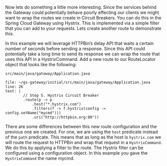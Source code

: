 Now lets do something a little more interesting. Since the services behind the Gateway could potentially behave poorly effecting our clients we might want to wrap the routes we create in Circuit Breakers. You can do this in the Spring Cloud Gateway using Hystrix. This is implemented via a simple filter that you can add to your requests. Lets create another route to demonstrate this.

In this example we will leverage HTTPBin’s delay API that waits a certain number of seconds before sending a response. Since this API could potentially take a long time to send its response we can wrap the route that uses this API in a HystrixCommand. Add a new route to our RouteLocator object that looks like the following:

`src/main/java/gateway/Application.java`

```editor:insert-lines-before-line
file: ~/gs-gateway/initial/src/main/java/gateway/Application.java
line: 26
text: |
        // Step 5. Hystrix Circuit Breaker
        .route(p -> p
            .host("*.hystrix.com")
            .filters(f -> f.hystrix(config -> config.setName("mycmd")))
            .uri("http://httpbin.org:80"))
```

There are some differences between this new route configuration and the previous one we created. For one, we are using the `host` predicate instead of the `path` predicate. This means that as long as the host is `hystrix.com` we will route the request to HTTPBin and wrap that request in a `HystrixCommand`. We do this by applying a filter to the route. The Hystrix filter can be configured using a configuration object. In this example you gave the `HystrixCommand` the name mycmd.
